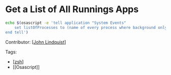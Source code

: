 # Get a List of All Runnings Apps

```bash
echo $(osascript -e 'tell application "System Events"
    set listOfProcesses to (name of every process where background only is false)
end tell')
```

Contributor: [[John Lindquist]]

Tags:

- [[zsh]]
- [[Osascript]]

[//begin]: # "Autogenerated link references for markdown compatibility"
[John Lindquist]: john-lindquist "John Lindquist"
[zsh]: zsh "Zsh"
[//end]: # "Autogenerated link references"